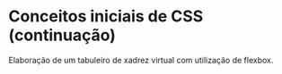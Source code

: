 # Conceitos iniciais de CSS (continuação)
Elaboração de um tabuleiro de xadrez virtual com utilização de flexbox.